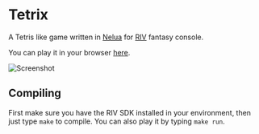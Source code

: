 # Tetrix

A Tetris like game written in [Nelua](https://nelua.io/) for [RIV](https://docs.rives.io) fantasy console.

You can play it in your browser
[here](https://emulator.rives.io/#cartridge=https://raw.githubusercontent.com/edubart/cartridges/main/tetrix.sqfs).

![Screenshot](https://raw.githubusercontent.com/edubart/tetrix/master/tetrix.png)

## Compiling

First make sure you have the RIV SDK installed in your environment, then just type `make` to compile.
You can also play it by typing `make run`.

